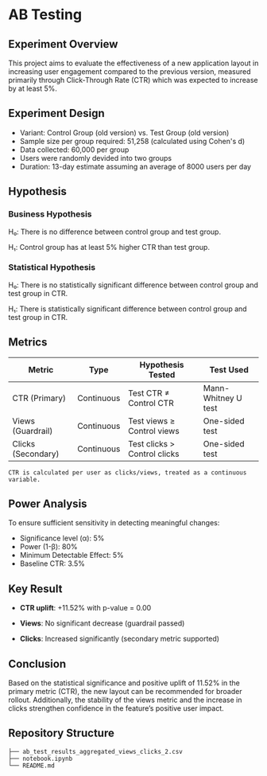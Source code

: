 # AB Testing
## Experiment Overview
This project aims to evaluate the effectiveness of a new application layout in  increasing user engagement compared to the previous version, measured primarily through Click-Through Rate (CTR) which was expected to increase by at least 5%.

## Experiment Design
- Variant: Control Group (old version) vs. Test Group (old version)
- Sample size per group required: 51,258 (calculated using Cohen's d)
- Data collected: 60,000 per group
- Users were randomly devided into two groups
- Duration: 13-day estimate assuming an average of 8000 users per day

## Hypothesis
### Business Hypothesis
H₀: There is no difference between control group and test group.

H₁: Control group has at least 5% higher CTR than test group.

### Statistical Hypothesis
H₀: There is no statistically significant difference between control group and test group in CTR.

H₁: There is statistically significant difference between control group and test group in CTR.

## Metrics
| **Metric** | **Type** | **Hypothesis Tested** | **Test Used** |
| --- | --- | --- | --- |
| CTR (Primary) | Continuous | Test CTR ≠ Control CTR | Mann-Whitney U test |
| Views (Guardrail) | Continuous | Test views ≥ Control views | One-sided test |
| Clicks (Secondary) | Continuous | Test clicks > Control clicks | One-sided test |

`CTR is calculated per user as clicks/views, treated as a continuous variable.`

## Power Analysis
To ensure sufficient sensitivity in detecting meaningful changes:
- Significance level (α): 5%
- Power (1-β): 80%
- Minimum Detectable Effect: 5%
- Baseline CTR: 3.5%

## Key Result
- **CTR uplift**: +11.52% with p-value = 0.00

- **Views**: No significant decrease (guardrail passed)

- **Clicks**: Increased significantly (secondary metric supported)

## Conclusion
Based on the statistical significance and positive uplift of 11.52% in the primary metric (CTR), the new layout can be recommended for broader rollout. Additionally, the stability of the views metric and the increase in clicks strengthen confidence in the feature’s positive user impact.

## Repository Structure
```
├── ab_test_results_aggregated_views_clicks_2.csv
├── notebook.ipynb
└── README.md
```
